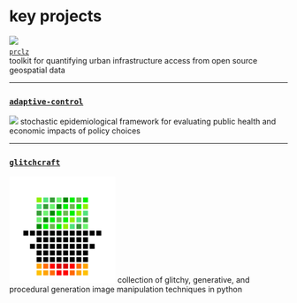 # key projects

<span style="float:left">
<div> 
  <img src="https://github.com/mansueto-institute/prclz/blob/master/docs/logo.svg" width="192"> 
</div>
<div>
  <div>
    <a href="https://github.com/mansueto-institute/prclz"><h><code>prclz</code></h3></a>
  </div>
  <div>
  toolkit for quantifying urban infrastructure access from open source geospatial data
  </div>
</div>

---

### [`adaptive-control`](https://github.com/mansueto-institute/adaptive-control)
<img src="https://github.com/mansueto-institute/adaptive-control/blob/master/docs/logo.svg" width="192"> 
stochastic epidemiological framework for evaluating public health and economic impacts of policy choices 

---

### [`glitchcraft`](https://github.com/satejsoman/glitchcraft)
<img src="https://github.com/satejsoman/glitchcraft/blob/master/logo/logo.png" width="192">
collection of glitchy, generative, and procedural generation image manipulation techniques in python
